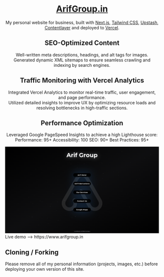 <div align="center">
    <a href="https://www.ArifGroup.in"><h1 align="center">ArifGroup.in</h1></a>

My personal website for business, built with [Next.js](https://nextjs.org/), [Tailwind CSS](https://tailwindcss.com/), [Upstash](https://upstash.com?ref=chronark.com), [Contentlayer](https://www.contentlayer.dev/) and deployed to [Vercel](https://vercel.com/).
## SEO-Optimized Content
Well-written meta descriptions, headings, and alt tags for images.
<br>Generated dynamic XML sitemaps to ensure seamless crawling and indexing by search engines.

## Traffic Monitoring with Vercel Analytics
Integrated Vercel Analytics to monitor real-time traffic, user engagement, and page performance. <br>
Utilized detailed insights to improve UX by optimizing resource loads and resolving bottlenecks in high-traffic sections.

## Performance Optimization

Leveraged Google PageSpeed Insights to achieve a high Lighthouse score:
Performance: 95+
Accessibility: 100
SEO: 90+
Best Practices: 95+


</div>
<img src="public/demo.png"> 
</img>
<br/>
Live demo --> https://www.arifgroup.in

## Cloning / Forking

Please remove all of my personal information (projects, images, etc.) before deploying your own version of this site.
